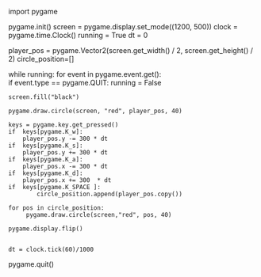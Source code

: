 import pygame 

pygame.init() 
screen = pygame.display.set_mode((1200, 500))
clock =  pygame.time.Clock()
running = True
dt = 0

player_pos = pygame.Vector2(screen.get_width() / 2, screen.get_height() / 2) 
circle_position=[]

while running:
    for event in pygame.event.get():    
        if event.type == pygame.QUIT:
            running = False
        
        

    screen.fill("black")

    pygame.draw.circle(screen, "red", player_pos, 40)

    keys = pygame.key.get_pressed()
    if  keys[pygame.K_w]:
        player_pos.y -= 300 * dt
    if  keys[pygame.K_s]:
        player_pos.y += 300 * dt
    if  keys[pygame.K_a]:
        player_pos.x -= 300 * dt
    if  keys[pygame.K_d]:
        player_pos.x += 300  * dt
    if  keys[pygame.K_SPACE ]:
            circle_position.append(player_pos.copy())

    for pos in circle_position:
         pygame.draw.circle(screen,"red", pos, 40)
    
    pygame.display.flip()


    dt = clock.tick(60)/1000

pygame.quit()

